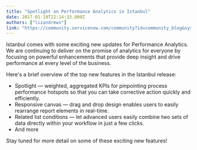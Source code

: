 ```yaml
---
title: "Spotlight on Performance Analytics in Istanbul"
date: 2017-01-10T22:14:33.000Z
authors: ["lizandrews"]
link: "https://community.servicenow.com/community?id=community_blog&sys_id=bf7de269dbd0dbc01dcaf3231f961949"
---
```

<p>Istanbul comes with some exciting new updates for Performance Analytics. We are continuing to deliver on the promise of analytics for everyone by focusing on powerful enhancements that provide deep insight and drive performance at every level of the business.</p><p></p><p>Here's a brief overview of the top new features in the Istanbul release:</p><p></p><ul style="list-style-type: disc;"><li><span style="font-weight: normal;">Spotlight — weighted, aggregated KPIs for pinpointing process performance hotspots so that you can take corrective action quickly and efficiently.</span></li><li><span style="font-weight: normal;">Responsive canvas — drag and drop design enables users to easily rearrange report elements in real-time.</span></li><li><span style="font-weight: normal;">Related list conditions — let advanced users easily combine two sets of data directly within your workflow in just a few clicks. </span></li><li><span style="font-weight: normal;">And more</span></li></ul><p></p><p><span style="font-weight: normal;">Stay tuned for more detail on some of these exciting new features!</span></p>